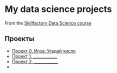 # My data science projects

From the [Skillfactory Data Science course](https://skillfactory.ru/data-scientist-pro)

## Проекты

* [Проект 0. Игра: Угадай число](https://github.com/Miklester7/DataScienceHW/tree/main/project_0)
* [Проект 1. ____________](____)
* [Проект 2. ____________](____)
* 